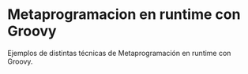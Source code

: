 # Metaprogramacion en runtime con Groovy #

Ejemplos de distintas técnicas de Metaprogramación en runtime con Groovy.